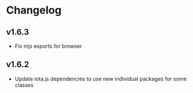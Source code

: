 # Changelog

## v1.6.3

* Fix mjs exports for browser

## v1.6.2

* Update iota.js dependencies to use new individual packages for some classes

